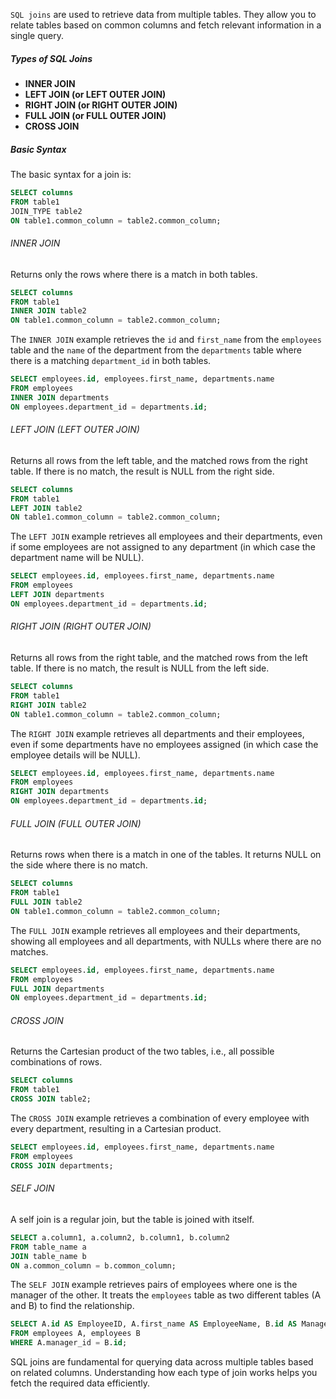 `SQL joins` are used to retrieve data from multiple tables. They allow you to relate tables based on common columns and fetch relevant information in a single query.

##### Types of SQL Joins
- **INNER JOIN**
- **LEFT JOIN (or LEFT OUTER JOIN)**
- **RIGHT JOIN (or RIGHT OUTER JOIN)**
- **FULL JOIN (or FULL OUTER JOIN)**
- **CROSS JOIN**


##### Basic Syntax
The basic syntax for a join is:
```SQL
SELECT columns
FROM table1
JOIN_TYPE table2
ON table1.common_column = table2.common_column;
```


###### INNER JOIN
Returns only the rows where there is a match in both tables.
``` SQL
SELECT columns
FROM table1
INNER JOIN table2
ON table1.common_column = table2.common_column;
```

The `INNER JOIN` example retrieves the `id` and `first_name` from the `employees` table and the `name` of the department from the `departments` table where there is a matching `department_id` in both tables.

```SQL
SELECT employees.id, employees.first_name, departments.name
FROM employees
INNER JOIN departments
ON employees.department_id = departments.id;
```

###### LEFT JOIN (LEFT OUTER JOIN)
Returns all rows from the left table, and the matched rows from the right table. If there is no match, the result is NULL from the right side.

``` SQL
SELECT columns
FROM table1
LEFT JOIN table2
ON table1.common_column = table2.common_column;
```
The `LEFT JOIN` example retrieves all employees and their departments, even if some employees are not assigned to any department (in which case the department name will be NULL).

``` SQl
SELECT employees.id, employees.first_name, departments.name
FROM employees
LEFT JOIN departments
ON employees.department_id = departments.id;
```

###### RIGHT JOIN (RIGHT OUTER JOIN)
Returns all rows from the right table, and the matched rows from the left table. If there is no match, the result is NULL from the left side.

``` SQL
SELECT columns
FROM table1
RIGHT JOIN table2
ON table1.common_column = table2.common_column;
```

The `RIGHT JOIN` example retrieves all departments and their employees, even if some departments have no employees assigned (in which case the employee details will be NULL).

``` SQL
SELECT employees.id, employees.first_name, departments.name
FROM employees
RIGHT JOIN departments
ON employees.department_id = departments.id;
```

###### FULL JOIN (FULL OUTER JOIN)
Returns rows when there is a match in one of the tables. It returns NULL on the side where there is no match.
``` SQL
SELECT columns
FROM table1
FULL JOIN table2
ON table1.common_column = table2.common_column;
```

The `FULL JOIN` example retrieves all employees and their departments, showing all employees and all departments, with NULLs where there are no matches.

``` SQL
SELECT employees.id, employees.first_name, departments.name
FROM employees
FULL JOIN departments
ON employees.department_id = departments.id;
```

###### CROSS JOIN
Returns the Cartesian product of the two tables, i.e., all possible combinations of rows.

``` SQl
SELECT columns
FROM table1
CROSS JOIN table2;
```

The `CROSS JOIN` example retrieves a combination of every employee with every department, resulting in a Cartesian product.

```SQL
SELECT employees.id, employees.first_name, departments.name
FROM employees
CROSS JOIN departments;
```

######  SELF JOIN
A self join is a regular join, but the table is joined with itself.
``` SQL
SELECT a.column1, a.column2, b.column1, b.column2
FROM table_name a
JOIN table_name b
ON a.common_column = b.common_column;
```

The `SELF JOIN` example retrieves pairs of employees where one is the manager of the other. It treats the `employees` table as two different tables (A and B) to find the relationship.

``` SQL
SELECT A.id AS EmployeeID, A.first_name AS EmployeeName, B.id AS ManagerID, B.first_name AS ManagerName
FROM employees A, employees B
WHERE A.manager_id = B.id;
```


SQL joins are fundamental for querying data across multiple tables based on related columns. Understanding how each type of join works helps you fetch the required data efficiently.